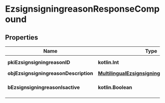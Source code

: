 
# EzsignsigningreasonResponseCompound

## Properties
Name | Type | Description | Notes
------------ | ------------- | ------------- | -------------
**pkiEzsignsigningreasonID** | **kotlin.Int** | The unique ID of the Ezsignsigningreason | 
**objEzsignsigningreasonDescription** | [**MultilingualEzsignsigningreasonDescription**](MultilingualEzsignsigningreasonDescription.md) |  | 
**bEzsignsigningreasonIsactive** | **kotlin.Boolean** | Whether the ezsignsigningreason is active or not | 



